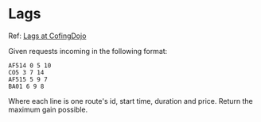 # Lags

Ref: [Lags at CofingDojo](https://codingdojo.org/kata/Lags/)

Given requests incoming in the following format:

```
AF514 0 5 10
CO5 3 7 14
AF515 5 9 7
BA01 6 9 8
```

Where each line is one route's id, start time, duration and price. Return the maximum gain possible.
